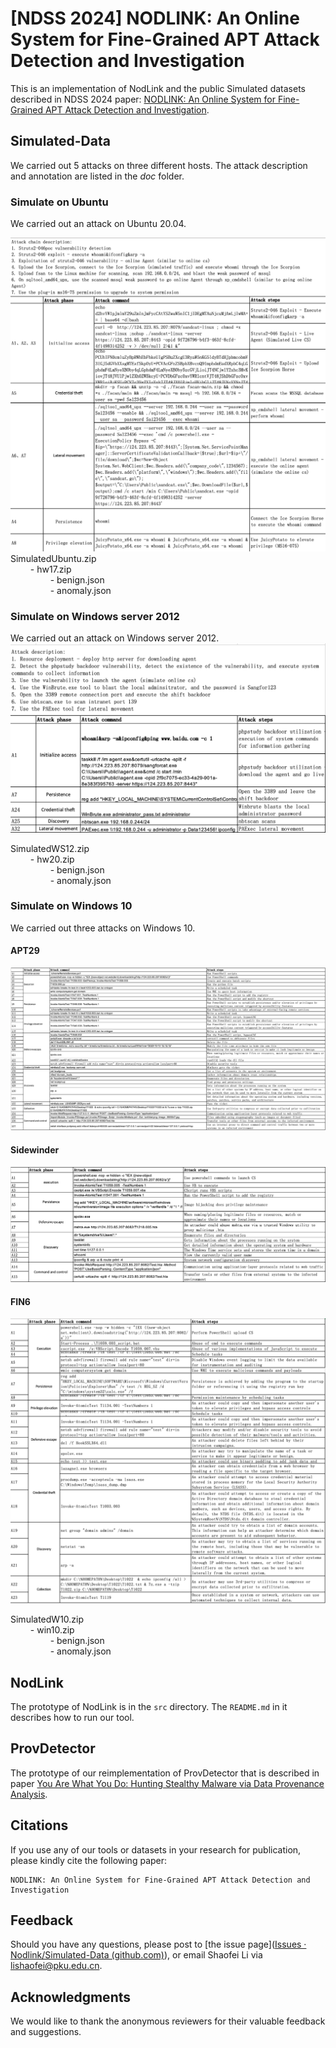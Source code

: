 # [NDSS 2024] NODLINK: An Online System for Fine-Grained APT Attack Detection and Investigation
This is an implementation of NodLink and the public Simulated datasets described in NDSS 2024 paper: [NODLINK: An Online System for Fine-Grained APT Attack Detection and Investigation](https://arxiv.org/abs/2311.02331).
## Simulated-Data
We carried out 5 attacks on three different hosts. The attack description and annotation are listed in the _doc_ folder.

### Simulate on Ubuntu
We carried out an attack on Ubuntu 20.04.

![image](doc/img/ubuntu.png)
SimulatedUbuntu.zip  
$\qquad$- hw17.zip  
$\qquad\qquad$- benign.json  
$\qquad\qquad$- anomaly.json  


### Simulate on Windows server 2012
We carried out an attack on Windows server 2012.
![image](doc/img/WS12.png)

SimulatedWS12.zip  
$\qquad$- hw20.zip  
$\qquad\qquad$- benign.json  
$\qquad\qquad$- anomaly.json  


### Simulate on Windows 10
We carried out three attacks on Windows 10.

#### APT29
![image](doc/img/APT29.png)
#### Sidewinder
![image](doc/img/Sidewinder.png)
#### FIN6
![image](doc/img/FIN6.png)

SimulatedW10.zip  
$\qquad$- win10.zip  
$\qquad\qquad$- benign.json  
$\qquad\qquad$- anomaly.json 

## NodLink
The prototype of NodLink is in the `src` directory. The `README.md` in it describes how to run our tool.

## ProvDetector
The prototype of our reimplementation of ProvDetector that is described in paper [You Are What You Do: Hunting Stealthy Malware via Data Provenance Analysis](https://kangkookjee.io/wp-content/uploads/2021/06/provdetector-ndss2020.pdf).


## Citations
If you use any of our tools or datasets in your research for publication, please kindly cite the following paper:
```
NODLINK: An Online System for Fine-Grained APT Attack Detection and Investigation
```

## Feedback
Should you have any questions, please post to [the issue page]([Issues · Nodlink/Simulated-Data (github.com)](https://github.com/Nodlink/Simulated-Data/issues)), or email Shaofei Li via lishaofei@pku.edu.cn.

## Acknowledgments
We would like to thank the anonymous reviewers for their valuable feedback and suggestions.

